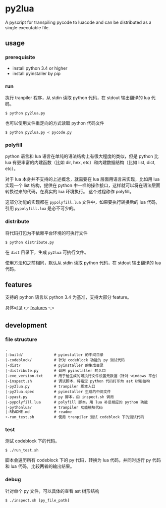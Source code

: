 # py2lua

A pyscript for transpiling pycode to luacode and can be distributed as a single executable file.

## usage

### prerequisite

- install python 3.4 or higher
- install pyinstaller by pip

### run

执行 tranpiler 程序，从 stdin 读取 python 代码，在 stdout 输出翻译的 lua 代码。

```
$ python py2lua.py
```

也可以使用文件重定向的方式读取 python 代码文件

```
$ python py2lua.py < pycode.py
```

### polyfill

python 语言和 lua 语言在单纯的语法结构上有很大程度的类似，但是 python 比 lua 有更丰富的内建函数（比如 dir, hex, etc）和内建数据结构（比如 list, dict, etc）。

对于 lua 本身并不支持的上述概念，就需要在 lua 层面用语言来实现，比如用 lua 实现一个 list 结构，提供在 python 中一样的操作接口，这样就可以将在语法层面转换过来的代码，在真实的 lua 环境执行。
这个过程称作 polyfill。

这部分功能的实现都在 `pypolyfill.lua` 文件中，如果要执行转换后的 lua 代码，引用 `pypolyfill.lua` 是必不可少的。

### distribute

将代码打包为不依赖平台环境的可执行文件

```
$ python distribute.py
```

在 `dist` 目录下，生成 `py2lua` 可执行文件。

使用方法和之前相同，默认从 stdin 读取 python 代码，在 stdout 输出翻译的 lua 代码。


## features

支持的 python 语言以 python 3.4 为基准，支持大部分 feature。

具体可见 :point_right: [features](./doc/features.md) :point_left:


## development

### file structure

```
.
|-build/              # pyinstaller 的中间目录
|-codeblock/          # 针对 codeblock 功能的 py 测试代码
|-dist/               # pyinstaller 的生成目录
|-distribute.py       # 调用 pyinstaller 的入口
|-exe_version.txt     # 用于给生成的可执行文件设置元数据（针对 windows 平台）
|-inspect.sh          # 调试脚本，将指定 python 代码打印为 ast 树形结构
|-py2lua.py           # tranpiler 脚本入口
|-py2lua.spec         # pyinstaller 生成的中间文件
|-pyast.py            # py 脚本，由 inspect.sh 调用
|-pypolyfill.lua      # polyfill 脚本，用 lua 补足相应的 python 功能
|-pythonlua/          # tranpiler 功能模块代码
|-README.md           # readme
+-run_test.sh         # 使用 tranpiler 测试 codeblock 下的测试代码
```

### test

测试 codeblock 下的代码。

```
$ ./run_test.sh
```

脚本会遍历所有 codeblock 下的 py 代码，转换为 lua 代码，并同时运行 py 代码和 lua 代码，比较两者的输出结果。


### debug

针对单个 py 文件，可以具体的查看 ast 树形结构

```
$ ./inspect.sh [py_file_path]
```

